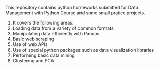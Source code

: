 This repository contains python homeworks submitted for Data Management with Python Course and some small pratice projects.

1. It covers the following areas:
2. Loading data from a variety of common formats
3. Manipulating data efficiently with Pandas
4. Basic web scraping
5. Use of web APIs
6. Use of special python packages such as data visualization libraries
7. Performing basic data mining
8. Clustering and PCA
